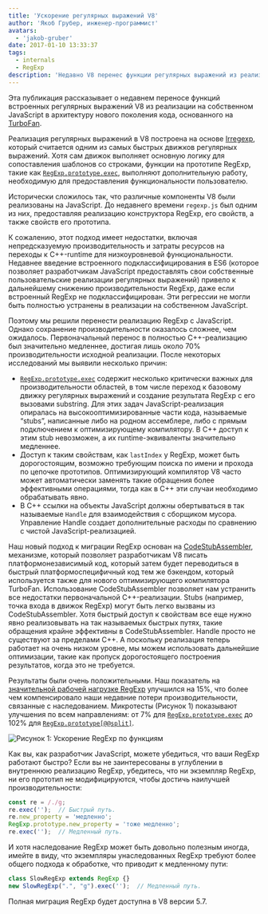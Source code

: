 ```yaml
---
title: 'Ускорение регулярных выражений V8'
author: 'Якоб Грубер, инженер-программист'
avatars:
  - 'jakob-gruber'
date: 2017-01-10 13:33:37
tags:
  - internals
  - RegExp
description: 'Недавно V8 перенес функции регулярных выражений из реализации на собственном JavaScript в архитектуру нового поколения кода, основанного на TurboFan.'
---
```

Эта публикация рассказывает о недавнем переносе функций встроенных регулярных выражений V8 из реализации на собственном JavaScript в архитектуру нового поколения кода, основанного на [TurboFan](/blog/v8-release-56).

<!--truncate-->
Реализация регулярных выражений в V8 построена на основе [Irregexp](https://blog.chromium.org/2009/02/irregexp-google-chromes-new-regexp.html), который считается одним из самых быстрых движков регулярных выражений. Хотя сам движок выполняет основную логику для сопоставления шаблонов со строками, функции на прототипе RegExp, такие как [`RegExp.prototype.exec`](https://developer.mozilla.org/en-US/docs/Web/JavaScript/Reference/Global_Objects/RegExp/exec), выполняют дополнительную работу, необходимую для предоставления функциональности пользователю.

Исторически сложилось так, что различные компоненты V8 были реализованы на JavaScript. До недавнего времени `regexp.js` был одним из них, предоставляя реализацию конструктора RegExp, его свойств, а также свойств его прототипа.

К сожалению, этот подход имеет недостатки, включая непредсказуемую производительность и затраты ресурсов на переходы к C++-runtime для низкоуровневой функциональности. Недавнее введение встроенного подклассифицирования в ES6 (которое позволяет разработчикам JavaScript предоставлять свои собственные пользовательские реализации регулярных выражений) привело к дальнейшему снижению производительности RegExp, даже если встроенный RegExp не подклассифицирован. Эти регрессии не могли быть полностью устранены в реализации на собственном JavaScript.

Поэтому мы решили перенести реализацию RegExp с JavaScript. Однако сохранение производительности оказалось сложнее, чем ожидалось. Первоначальный перенос в полностью C++-реализацию был значительно медленнее, достигая лишь около 70% производительности исходной реализации. После некоторых исследований мы выявили несколько причин:

- [`RegExp.prototype.exec`](https://developer.mozilla.org/en-US/docs/Web/JavaScript/Reference/Global_Objects/RegExp/exec) содержит несколько критически важных для производительности областей, в том числе переход к базовому движку регулярных выражений и создание результата RegExp с его вызовами substring. Для этих задач JavaScript-реализация опиралась на высокооптимизированные части кода, называемые “stubs”, написанные либо на родном ассемблере, либо с прямым подключением к оптимизирующему компилятору. В C++ доступ к этим stub невозможен, а их runtime-эквиваленты значительно медленнее.
- Доступ к таким свойствам, как `lastIndex` у RegExp, может быть дорогостоящим, возможно требующим поиска по имени и прохода по цепочке прототипов. Оптимизирующий компилятор V8 часто может автоматически заменять такие обращения более эффективными операциями, тогда как в C++ эти случаи необходимо обрабатывать явно.
- В C++ ссылки на объекты JavaScript должны обертываться в так называемые `Handle` для взаимодействия с сборщиком мусора. Управление Handle создает дополнительные расходы по сравнению с чистой JavaScript-реализацией.

Наш новый подход к миграции RegExp основан на [CodeStubAssembler](/blog/csa), механизме, который позволяет разработчикам V8 писать платформонезависимый код, который затем будет переводиться в быстрый платформоспецифичный код тем же бэкендом, который используется также для нового оптимизирующего компилятора TurboFan. Использование CodeStubAssembler позволяет нам устранить все недостатки первоначальной C++-реализации. Stubs (например, точка входа в движок RegExp) могут быть легко вызваны из CodeStubAssembler. Хотя быстрый доступ к свойствам все еще нужно явно реализовывать на так называемых быстрых путях, такие обращения крайне эффективны в CodeStubAssembler. Handle просто не существуют за пределами C++. А поскольку реализация теперь работает на очень низком уровне, мы можем использовать дальнейшие оптимизации, такие как пропуск дорогостоящего построения результатов, когда это не требуется.

Результаты были очень положительными. Наш показатель на [значительной рабочей нагрузке RegExp](https://github.com/chromium/octane/blob/master/regexp.js) улучшился на 15%, что более чем компенсировало наши недавние потери производительности, связанные с наследованием. Микротесты (Рисунок 1) показывают улучшения по всем направлениям: от 7% для [`RegExp.prototype.exec`](https://developer.mozilla.org/en-US/docs/Web/JavaScript/Reference/Global_Objects/RegExp/exec) до 102% для [`RegExp.prototype[@@split]`](https://developer.mozilla.org/en-US/docs/Web/JavaScript/Reference/Global_Objects/RegExp/@@split).

![Рисунок 1: Ускорение RegExp по функциям](/_img/speeding-up-regular-expressions/perf.png)

Как вы, как разработчик JavaScript, можете убедиться, что ваши RegExp работают быстро? Если вы не заинтересованы в углублении в внутреннюю реализацию RegExp, убедитесь, что ни экземпляр RegExp, ни его прототип не модифицируются, чтобы достичь наилучшей производительности:

```js
const re = /./g;
re.exec('');  // Быстрый путь.
re.new_property = 'медленно';
RegExp.prototype.new_property = 'тоже медленно';
re.exec('');  // Медленный путь.
```

И хотя наследование RegExp может быть довольно полезным иногда, имейте в виду, что экземпляры унаследованных RegExp требуют более общего подхода к обработке, что приводит к медленному пути:

```js
class SlowRegExp extends RegExp {}
new SlowRegExp(".", "g").exec('');  // Медленный путь.
```

Полная миграция RegExp будет доступна в V8 версии 5.7.

